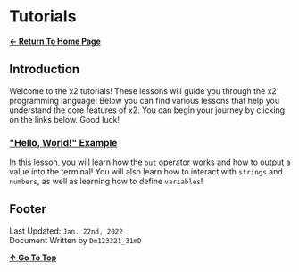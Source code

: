 # Tutorials

[**← Return To Home Page**](../../README.md#x2)

## Introduction

Welcome to the x2 tutorials! These lessons will guide you through the x2 programming language! Below you can find various lessons that help you understand the core features of x2. You can begin your journey by clicking on the links below. Good luck!

### [**"Hello, World!" Example**](helloworld.md#hello-world-example)

In this lesson, you will learn how the `out` operator works and how to output a value into the terminal! You will also learn how to interact with `strings` and `numbers`, as well as learning how to define `variables`!

## Footer

Last Updated: `Jan. 22nd, 2022` <br>
Document Written by `Dm123321_31mD`

[**↑ Go To Top**](#tutorials)
